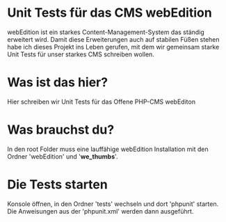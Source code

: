 Unit Tests für das CMS webEdition
==========
webEdition ist ein starkes Content-Management-System das ständig erweitert wird. Damit diese Erweiterungen auch auf stabilen Füßen stehen habe ich dieses Projekt ins Leben gerufen, mit dem wir gemeinsam starke Unit Tests für unser starkes CMS schreiben wollen.

Was ist das hier?
===
Hier schreiben wir Unit Tests für das Offene PHP-CMS webEditon

Was brauchst du?
===
In den root Folder muss eine lauffähige webEdition Installation mit den Ordner 'webEdition' und '__we_thumbs__'.

Die Tests starten
===
Konsole öffnen, in den Ordner 'tests' wechseln und dort 'phpunit' starten. Die Anweisungen aus der 'phpunit.xml' werden dann ausgeführt.

